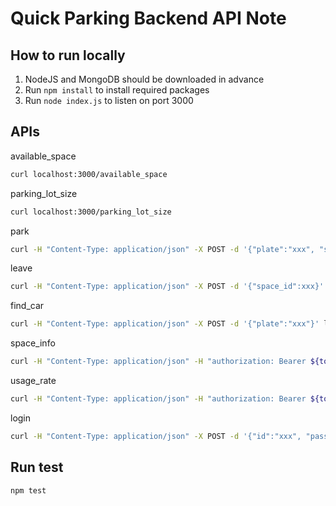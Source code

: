 # Quick Parking Backend API Note

## How to run locally
1. NodeJS and MongoDB should be downloaded in advance
3. Run `npm install` to install required packages
4. Run `node index.js` to listen on port 3000

## APIs
available_space
```sh
curl localhost:3000/available_space
```

parking_lot_size
```sh
curl localhost:3000/parking_lot_size
```

park
```sh
curl -H "Content-Type: application/json" -X POST -d '{"plate":"xxx", "space_id":xxx}' localhost:3000/park
```

leave
```sh
curl -H "Content-Type: application/json" -X POST -d '{"space_id":xxx}' localhost:3000/leave
```

find_car
```sh
curl -H "Content-Type: application/json" -X POST -d '{"plate":"xxx"}' localhost:3000/find_car
```

space_info
```sh
curl -H "Content-Type: application/json" -H "authorization: Bearer ${token}" -X POST -d '{"space_id":xxx, "start_date":"YYYY-MM-DD", "end_date":"YYYY-MM-DD"}' localhost:3000/space_info
```

usage_rate
```sh
curl -H "Content-Type: application/json" -H "authorization: Bearer ${token}" -X POST -d '{"date": "YYYY-MM-DD"}' localhost:3000/usage_rate
```

login
```sh
curl -H "Content-Type: application/json" -X POST -d '{"id":"xxx", "passwd":"xxx"}' localhost:3000/login
```

## Run test
```sh
npm test
```